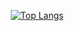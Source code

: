 <div align=center>

[![Top Langs](https://github-readme-stats.vercel.app/api/top-langs/?username=ParkJong-Hun&hide=c%23,asp%2Enet)](https://github.com/anuraghazra/github-readme-stats)
  
</div>

